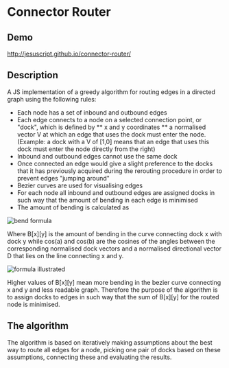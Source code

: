 Connector Router
================

Demo
----

http://jesuscript.github.io/connector-router/

Description
-----

A JS implementation of a greedy algorithm for routing edges in a directed graph using the following rules:

* Each node has a set of inbound and outbound edges
* Each edge connects to a node on a selected connection point, or "dock", which is defined by
** x and y coordinates
** a normalised vector V at which an edge that uses the dock must enter the node. (Example: a dock with a V of [1,0] means that an edge that uses this dock must enter the node directly from the right)
* Inbound and outbound edges cannot use the same dock
* Once connected an edge would give a slight preference to the docks that it has previously acquired during the rerouting procedure in order to prevent edges "jumping around"
* Bezier curves are used for visualising edges
* For each node all inbound and outbound edges are assigned docks in such way that the amount of bending in each edge is minimised
* The amount of bending is calculated as

![bend formula](https://raw.github.com/kkudryavtsev/connector-router/master/img/bend.gif "bend formula")

Where B[x][y] is the amount of bending in the curve connecting dock x with dock y while cos(a) and cos(b) are the cosines of the angles between the corresponding normalised dock vectors and a normalised directional vector D that lies on the line connecting x and y.

![formula illustrated](https://raw.github.com/kkudryavtsev/connector-router/master/img/formula_illustrated.png "formula illustrated")

Higher values of B[x][y] mean more bending in the bezier curve connecting x and y and less readable graph. Therefore the purpose of the algorithm is to assign docks to edges in such way that the sum of B[x][y] for the routed node is minimised.

The algorithm
-------------

The algorithm is based on iteratively making assumptions about the best way to route all edges for a node, picking one pair of docks based on these assumptions, connecting these and evaluating the results.

